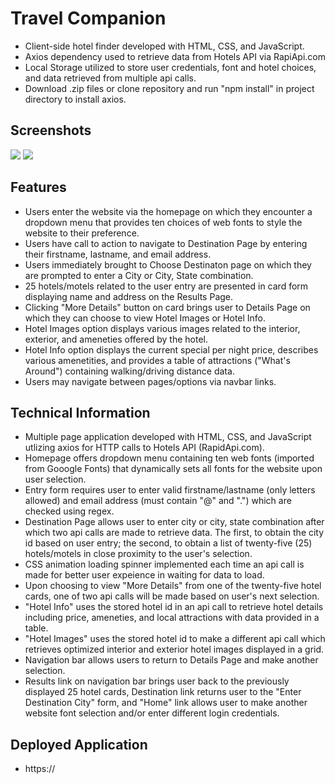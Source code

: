 # Travel Companion

- Client-side hotel finder developed with HTML, CSS, and JavaScript. 
- Axios dependency used to retrieve data from Hotels API via RapiApi.com
- Local Storage utilized to store user credentials, font and hotel choices, and data retrieved from multiple api calls.
- Download .zip files or clone repository and run "npm install" in project directory to install axios.

## Screenshots

<img src="src/images/Screenshot (247).png"> 
<img src="src/images/Screenshot (252).png">

## Features

- Users enter the website via the homepage on which they encounter a dropdown menu that provides ten choices of web fonts to style the website to their preference.
- Users have call to action to navigate to Destination Page by entering their firstname, lastname, and email address.
- Users immediately brought to Choose Destinaton page on which they are prompted to enter a City or City, State combination.
- 25 hotels/motels related to the user entry are presented in card form displaying name and address on the Results Page.
- Clicking "More Details" button on card brings user to Details Page on which they can choose to view Hotel Images or Hotel Info.
- Hotel Images option displays various images related to the interior, exterior, and ameneties offered by the hotel.
- Hotel Info option displays the current special per night price, describes various amenetities, and provides a table of attractions ("What's Around") 
  containing walking/driving distance data.
- Users may navigate between pages/options via navbar links.

## Technical Information

- Multiple page application developed with HTML, CSS, and JavaScript utlizing axios for HTTP calls to Hotels API (RapidApi.com).
- Homepage offers dropdown menu containing ten web fonts (imported from Gooogle Fonts) that dynamically sets all fonts for the website upon user selection.
- Entry form requires user to enter valid firstname/lastname (only letters allowed) and email address (must contain "@" and ".") which are checked using regex.
- Destination Page allows user to enter city or city, state combination after which two api calls are made to retrieve data. The first, to obtain the city id based 
  on user entry; the second, to obtain a list of twenty-five (25) hotels/motels in close proximity to the user's selection. 
- CSS animation loading spinner implemented each time an api call is made for better user expeience in waiting for data to load.
- Upon choosing to view "More Details" from one of the twenty-five hotel cards, one of two api calls will be made based on user's next selection. 
- "Hotel Info" uses the stored hotel id in an api call to retrieve hotel details including price, ameneties, and local attractions with data provided in a table.
- "Hotel Images" uses the stored hotel id to make a different api call which retrieves optimized interior and exterior hotel images displayed in a grid.
- Navigation bar allows users to return to Details Page and make another selection.
- Results link on navigation bar brings user back to the previously displayed 25 hotel cards, Destination link returns user to the "Enter Destination City" form, and 
  "Home" link allows user to make another website font selection and/or enter different login credentials. 

## Deployed Application

- https://

